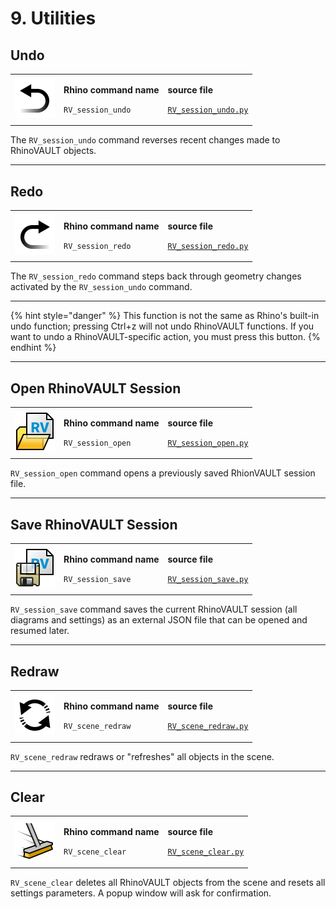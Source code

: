 # 9. Utilities

## Undo

|                                                                        |                                                                               |                                                                                                                         |
| ---------------------------------------------------------------------- | ----------------------------------------------------------------------------- | ----------------------------------------------------------------------------------------------------------------------- |
| <img src="../.gitbook/assets/RV_undo.svg" alt="" data-size="original"> | <p><strong>Rhino command name</strong></p><p><code>RV_session_undo</code></p> | <p><strong>source file</strong></p><p><a href="../../plugin/RV_session_undo.py"><code>RV_session_undo.py</code></a></p> |

The `RV_session_undo` command reverses recent changes made to RhinoVAULT objects.

***

## Redo

|                                                                        |                                                                               |                                                                                                                         |
| ---------------------------------------------------------------------- | ----------------------------------------------------------------------------- | ----------------------------------------------------------------------------------------------------------------------- |
| <img src="../.gitbook/assets/RV_redo.svg" alt="" data-size="original"> | <p><strong>Rhino command name</strong></p><p><code>RV_session_redo</code></p> | <p><strong>source file</strong></p><p><a href="../../plugin/RV_session_redo.py"><code>RV_session_redo.py</code></a></p> |

The `RV_session_redo` command steps back through geometry changes activated by the `RV_session_undo` command.

***

{% hint style="danger" %}
This function is not the same as Rhino's built-in undo function; pressing Ctrl+z will not undo RhinoVAULT functions. If you want to undo a RhinoVAULT-specific action, you must press this button. &#x20;
{% endhint %}

***

## Open RhinoVAULT Session

|                                                                        |                                                                               |                                                                                                                         |
| ---------------------------------------------------------------------- | ----------------------------------------------------------------------------- | ----------------------------------------------------------------------------------------------------------------------- |
| <img src="../.gitbook/assets/RV_open.svg" alt="" data-size="original"> | <p><strong>Rhino command name</strong></p><p><code>RV_session_open</code></p> | <p><strong>source file</strong></p><p><a href="../../plugin/RV_session_open.py"><code>RV_session_open.py</code></a></p> |

`RV_session_open` command opens a previously saved RhionVAULT session file.

***

## Save RhinoVAULT Session

|                                                                            |                                                                               |                                                                                                                         |
| -------------------------------------------------------------------------- | ----------------------------------------------------------------------------- | ----------------------------------------------------------------------------------------------------------------------- |
| <img src="../.gitbook/assets/RV_save (1).svg" alt="" data-size="original"> | <p><strong>Rhino command name</strong></p><p><code>RV_session_save</code></p> | <p><strong>source file</strong></p><p><a href="../../plugin/RV_session_save.py"><code>RV_session_save.py</code></a></p> |

`RV_session_save` command saves the current RhinoVAULT session (all diagrams and settings) as an external JSON file that can be opened and resumed later.

***

## Redraw

|                                                                          |                                                                               |                                                                                                                         |
| ------------------------------------------------------------------------ | ----------------------------------------------------------------------------- | ----------------------------------------------------------------------------------------------------------------------- |
| <img src="../.gitbook/assets/RV_redraw.svg" alt="" data-size="original"> | <p><strong>Rhino command name</strong></p><p><code>RV_scene_redraw</code></p> | <p><strong>source file</strong></p><p><a href="../../plugin/RV_scene_redraw.py"><code>RV_scene_redraw.py</code></a></p> |

`RV_scene_redraw` redraws or "refreshes" all objects in the scene.

***

## Clear&#x20;

|                                                                         |                                                                              |                                                                                                                       |
| ----------------------------------------------------------------------- | ---------------------------------------------------------------------------- | --------------------------------------------------------------------------------------------------------------------- |
| <img src="../.gitbook/assets/RV_clear.svg" alt="" data-size="original"> | <p><strong>Rhino command name</strong></p><p><code>RV_scene_clear</code></p> | <p><strong>source file</strong></p><p><a href="../../plugin/RV_scene_clear.py"><code>RV_scene_clear.py</code></a></p> |

`RV_scene_clear` deletes all RhinoVAULT objects from the scene and resets all settings parameters. A popup window will ask for confirmation.
